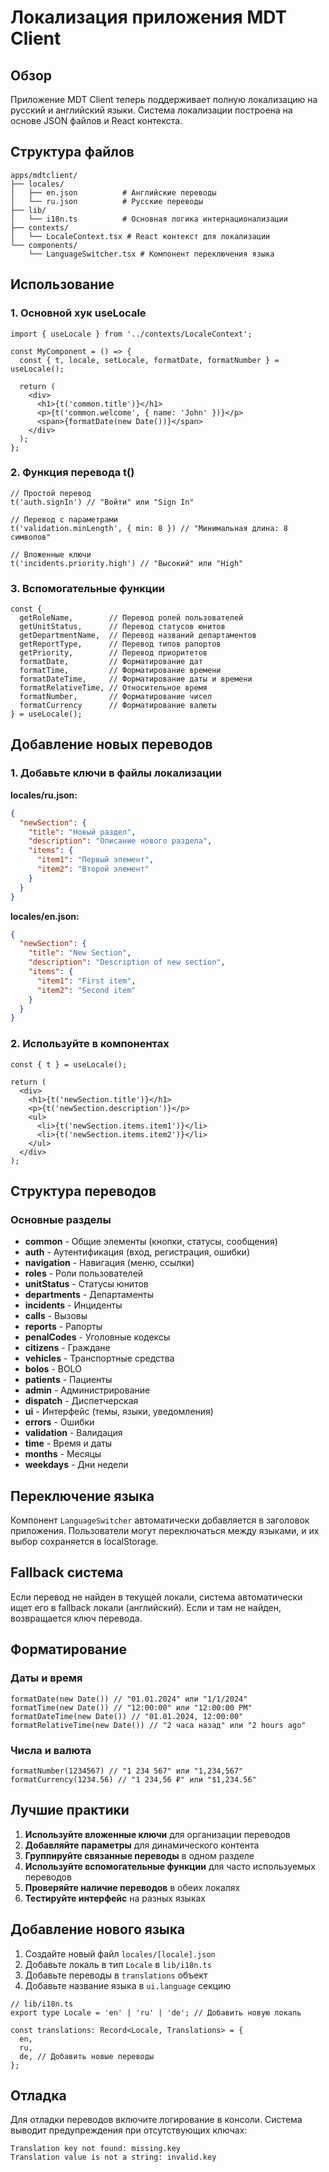 # Локализация приложения MDT Client

## Обзор

Приложение MDT Client теперь поддерживает полную локализацию на русский и английский языки. Система локализации построена на основе JSON файлов и React контекста.

## Структура файлов

```
apps/mdtclient/
├── locales/
│   ├── en.json          # Английские переводы
│   └── ru.json          # Русские переводы
├── lib/
│   └── i18n.ts          # Основная логика интернационализации
├── contexts/
│   └── LocaleContext.tsx # React контекст для локализации
└── components/
    └── LanguageSwitcher.tsx # Компонент переключения языка
```

## Использование

### 1. Основной хук useLocale

```tsx
import { useLocale } from '../contexts/LocaleContext';

const MyComponent = () => {
  const { t, locale, setLocale, formatDate, formatNumber } = useLocale();
  
  return (
    <div>
      <h1>{t('common.title')}</h1>
      <p>{t('common.welcome', { name: 'John' })}</p>
      <span>{formatDate(new Date())}</span>
    </div>
  );
};
```

### 2. Функция перевода t()

```tsx
// Простой перевод
t('auth.signIn') // "Войти" или "Sign In"

// Перевод с параметрами
t('validation.minLength', { min: 8 }) // "Минимальная длина: 8 символов"

// Вложенные ключи
t('incidents.priority.high') // "Высокий" или "High"
```

### 3. Вспомогательные функции

```tsx
const { 
  getRoleName,        // Перевод ролей пользователей
  getUnitStatus,      // Перевод статусов юнитов
  getDepartmentName,  // Перевод названий департаментов
  getReportType,      // Перевод типов рапортов
  getPriority,        // Перевод приоритетов
  formatDate,         // Форматирование дат
  formatTime,         // Форматирование времени
  formatDateTime,     // Форматирование даты и времени
  formatRelativeTime, // Относительное время
  formatNumber,       // Форматирование чисел
  formatCurrency      // Форматирование валюты
} = useLocale();
```

## Добавление новых переводов

### 1. Добавьте ключи в файлы локализации

**locales/ru.json:**
```json
{
  "newSection": {
    "title": "Новый раздел",
    "description": "Описание нового раздела",
    "items": {
      "item1": "Первый элемент",
      "item2": "Второй элемент"
    }
  }
}
```

**locales/en.json:**
```json
{
  "newSection": {
    "title": "New Section",
    "description": "Description of new section",
    "items": {
      "item1": "First item",
      "item2": "Second item"
    }
  }
}
```

### 2. Используйте в компонентах

```tsx
const { t } = useLocale();

return (
  <div>
    <h1>{t('newSection.title')}</h1>
    <p>{t('newSection.description')}</p>
    <ul>
      <li>{t('newSection.items.item1')}</li>
      <li>{t('newSection.items.item2')}</li>
    </ul>
  </div>
);
```

## Структура переводов

### Основные разделы

- **common** - Общие элементы (кнопки, статусы, сообщения)
- **auth** - Аутентификация (вход, регистрация, ошибки)
- **navigation** - Навигация (меню, ссылки)
- **roles** - Роли пользователей
- **unitStatus** - Статусы юнитов
- **departments** - Департаменты
- **incidents** - Инциденты
- **calls** - Вызовы
- **reports** - Рапорты
- **penalCodes** - Уголовные кодексы
- **citizens** - Граждане
- **vehicles** - Транспортные средства
- **bolos** - BOLO
- **patients** - Пациенты
- **admin** - Администрирование
- **dispatch** - Диспетчерская
- **ui** - Интерфейс (темы, языки, уведомления)
- **errors** - Ошибки
- **validation** - Валидация
- **time** - Время и даты
- **months** - Месяцы
- **weekdays** - Дни недели

## Переключение языка

Компонент `LanguageSwitcher` автоматически добавляется в заголовок приложения. Пользователи могут переключаться между языками, и их выбор сохраняется в localStorage.

## Fallback система

Если перевод не найден в текущей локали, система автоматически ищет его в fallback локали (английский). Если и там не найден, возвращается ключ перевода.

## Форматирование

### Даты и время

```tsx
formatDate(new Date()) // "01.01.2024" или "1/1/2024"
formatTime(new Date()) // "12:00:00" или "12:00:00 PM"
formatDateTime(new Date()) // "01.01.2024, 12:00:00"
formatRelativeTime(new Date()) // "2 часа назад" или "2 hours ago"
```

### Числа и валюта

```tsx
formatNumber(1234567) // "1 234 567" или "1,234,567"
formatCurrency(1234.56) // "1 234,56 ₽" или "$1,234.56"
```

## Лучшие практики

1. **Используйте вложенные ключи** для организации переводов
2. **Добавляйте параметры** для динамического контента
3. **Группируйте связанные переводы** в одном разделе
4. **Используйте вспомогательные функции** для часто используемых переводов
5. **Проверяйте наличие переводов** в обеих локалях
6. **Тестируйте интерфейс** на разных языках

## Добавление нового языка

1. Создайте новый файл `locales/[locale].json`
2. Добавьте локаль в тип `Locale` в `lib/i18n.ts`
3. Добавьте переводы в `translations` объект
4. Добавьте название языка в `ui.language` секцию

```tsx
// lib/i18n.ts
export type Locale = 'en' | 'ru' | 'de'; // Добавить новую локаль

const translations: Record<Locale, Translations> = {
  en,
  ru,
  de, // Добавить новые переводы
};
```

## Отладка

Для отладки переводов включите логирование в консоли. Система выводит предупреждения при отсутствующих ключах:

```
Translation key not found: missing.key
Translation value is not a string: invalid.key
``` 